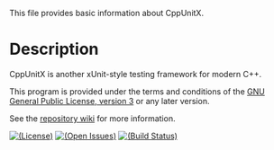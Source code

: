 This file provides basic information about CppUnitX.

# Description

CppUnitX is another xUnit-style testing framework for modern C++.

This program is provided under the terms and conditions of the [GNU General
Public License, version 3][GPL-3.0] or any later version.

See the [repository wiki][wiki] for more information.

[![(License)](https://img.shields.io/badge/license-GPL--3.0--or--later-blue.svg)][GPL-3.0]
[![(Open Issues)](https://img.shields.io/bitbucket/issues/vx68k/cppunitx.svg)][open issues]
[![(Build Status)](https://linuxfront-functions.azurewebsites.net/api/bitbucket/build/vx68k/cppunitx?branch=master)][pipelines]

[GPL-3.0]: https://opensource.org/licenses/GPL-3.0

[Wiki]: https://bitbucket.org/vx68k/cppunitx/wiki
[Open issues]: https://bitbucket.org/vx68k/cppunitx/issues?status=new&status=open
[Pipelines]: https://bitbucket.org/vx68k/cppunitx/addon/pipelines/home
